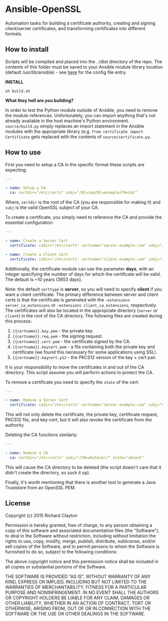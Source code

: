 # Ansible-OpenSSL

Automation tasks for building a certificate authority, creating and signing client/server certificates, and
transforming certificates into different formats.

## How to install

Scripts will be compiled and placed into the ../dist directory of the repo. The contents of this folder must be saved to your Ansible module library location (default /usr/lib/ansible) - see [here](http://docs.ansible.com/ansible/intro_configuration.html#library) for the config file entry.

**INSTALL**

`sh build.sh`

**What they hell are you building?**

In order to test the Python module outside of Ansible, you need to remove the module references.  Unfortunately, you can import anything that's not already available in the host machine's Python environment.  `source/build.py` simply replaces an import statement in the Ansible modules with the appropriate library (e.g. `from certificate import Certificate` gets replaced with the contents of `source/certificate.py`.

## How to use

First you need to setup a CA in the specific format these scripts are expecting:

```yaml
---

- name: Setup a CA
  ca: certdir="/etc/certs" subj="/DC=com/DC=example/CN=CA/"

```

Where, `certdir` is the root of the CA (you are responsible for making it) and `subj` is the valid OpenSSL subject of your CA.

To create a certificate, you simply need to reference the CA and provide the essential configuration:

```yaml
---

- name: Create a Server Cert
  certificate: cadir="/etc/certs" certname="server.example.com" subj="/DC=com/DC=example/CN=server/" p12password="{{some_env_var}}"

- name: Create a Client Cert
  certificate: cadir="/etc/certs" certname="client.example.com" subj="/DC=com/DC=example/CN=client/" p12password="{{some_env_var}}" certtype="client"

```

Additionally, the certificate module can use the parameter **days**, with an integer specifying the number of days for which the certificate will be valid. The default is ~10 years (3653 days).

Note: the default `certtype` is **server**, so you will need to specify **client** if you want a client certificate.  The primary difference between server and client certs is that the certificate is generated with the `-extensions server_ca_extensions` or `-extensions client_ca_extensions`, respectively.  The certificates will also be located in the appropriate directory (`server` or `client`) in the root of the CA directory.  The following files are created during this process:

1.  `{{certname}}.key.pem` - the private key.
2.  `{{certname}}.req.pem` - the signing request.
3.  `{{certname}}.cert.pem` - the certificate signed by the CA.
4.  `{{certname}}.keycert.pem` - a file containing both the private key and certificate (we found this necessary for some applications using SSL).
5.  `{{certname}}.keycert.p12` - the PKCS12 version of the key + cert pair.

It is your responsibility to move the certificates in and out of the CA directory.  This script assume you will perform actions to protect the CA.

To remove a certificate you need to specify the `state` of the cert:

```yaml
---

- name: Remove a Server Cert
  certificate: cadir="/etc/certs" certname="server.example.com" subj="doesn't matter" p12password="blah!" state="absent"

```

This will not only delete the certificate, the private key, certificate request, PKCS12 file, and key-cert, but it will also revoke the certificate from the authority.

Deleting the CA functions similarly:

```yaml
---

- name: Remove a CA
  ca: certdir="/etc/certs" subj="/CN=whatever/" state="absent"

```

This will cause the CA directory to be deleted (the script doesn't care that it didn't create the directory, so suck it up).

Finally, it's worth mentioning that there is another tool to generate a Java Truststore from an OpenSSL PEM.

## License

Copyright (c) 2015 Richard Clayton

Permission is hereby granted, free of charge, to any person obtaining a copy
of this software and associated documentation files (the "Software"), to deal
in the Software without restriction, including without limitation the rights
to use, copy, modify, merge, publish, distribute, sublicense, and/or sell
copies of the Software, and to permit persons to whom the Software is
furnished to do so, subject to the following conditions:

The above copyright notice and this permission notice shall be included in
all copies or substantial portions of the Software.

THE SOFTWARE IS PROVIDED "AS IS", WITHOUT WARRANTY OF ANY KIND, EXPRESS OR
IMPLIED, INCLUDING BUT NOT LIMITED TO THE WARRANTIES OF MERCHANTABILITY,
FITNESS FOR A PARTICULAR PURPOSE AND NONINFRINGEMENT.  IN NO EVENT SHALL THE
AUTHORS OR COPYRIGHT HOLDERS BE LIABLE FOR ANY CLAIM, DAMAGES OR OTHER
LIABILITY, WHETHER IN AN ACTION OF CONTRACT, TORT OR OTHERWISE, ARISING FROM,
OUT OF OR IN CONNECTION WITH THE SOFTWARE OR THE USE OR OTHER DEALINGS IN
THE SOFTWARE.


